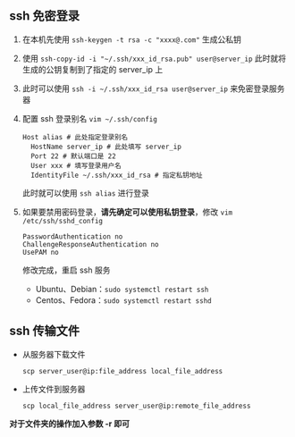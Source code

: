 ## ssh 免密登录

1. 在本机先使用 `ssh-keygen -t rsa -c "xxxx@.com"` 生成公私钥

2. 使用 `ssh-copy-id -i "~/.ssh/xxx_id_rsa.pub" user@server_ip` 此时就将生成的公钥复制到了指定的 server_ip 上

3. 此时可以使用 `ssh -i ~/.ssh/xxx_id_rsa user@server_ip` 来免密登录服务器

4. 配置 ssh 登录别名 `vim ~/.ssh/config`

   ```
   Host alias # 此处指定登录别名
     HostName server_ip # 此处填写 server_ip
     Port 22 # 默认端口是 22
     User xxx # 填写登录用户名
     IdentityFile ~/.ssh/xxx_id_rsa # 指定私钥地址
   ```

   此时就可以使用 `ssh alias` 进行登录

5. 如果要禁用密码登录，**请先确定可以使用私钥登录**，修改 `vim /etc/ssh/sshd_config`

   ```
   PasswordAuthentication no
   ChallengeResponseAuthentication no
   UsePAM no
   ```

   修改完成，重启 ssh 服务

   - Ubuntu、Debian：`sudo systemctl restart ssh`
   - Centos、Fedora：`sudo systemctl restart sshd`

## ssh 传输文件

- 从服务器下载文件

  `scp server_user@ip:file_address local_file_address`

- 上传文件到服务器

  `scp local_file_address server_user@ip:remote_file_address`

**对于文件夹的操作加入参数 -r 即可**

